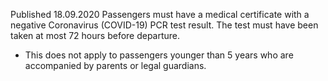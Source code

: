 Published 18.09.2020
Passengers must have a medical certificate with a negative Coronavirus (COVID-19) PCR test result. The test must have been taken at most 72 hours before departure.
- This does not apply to passengers younger than 5 years who are accompanied by parents or legal guardians.

